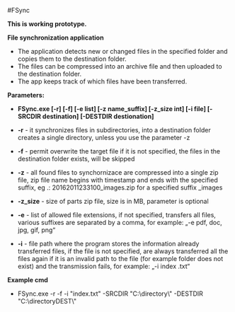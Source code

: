#FSync

**This is working prototype.**

**File synchronization application**

* The application detects new or changed files in the specified folder and copies them to the destination folder. 
* The files can be compressed into an archive file and then uploaded to the destination folder. 
* The app keeps track of which files have been transferred.

**Parameters:**
* **FSync.exe [-r] [-f] [-e list] [-z name_suffix] [-z_size int] [-i file] [-SRCDIR destination] [-DESTDIR destionation]**

* **-r** - it synchronizes files in subdirectories, into a destination folder creates a single directory, unless you use the parameter -z
* **-f** - permit overwrite the target file if it is not specified, the files in the destination folder exists, will be skipped
* **-z** - all found files to synchornizace are compressed into a single zip file, zip file name begins with timestamp and ends with the specified suffix, eg .: 20162011233100_images.zip for a specified suffix _images
* **-z_size** - size of parts zip file, size is in MB, parameter is optional
* **-e** - list of allowed file extensions, if not specified, transfers all files, various suffixes are separated by a comma, for example: „-e pdf, doc, jpg, gif, png“
* **-i** - file path where the program stores the information already transferred files, if the file is not specified, are always transferred all the files again if it is an invalid path to the file (for example folder does not exist) and the transmission fails, for example: „-i index .txt“

**Example cmd**
* FSync.exe -r -f -i "index.txt" -SRCDIR "C:\directory\\\" -DESTDIR "C:\directoryDEST\\\"
